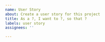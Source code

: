 ```yaml
---
name: User Story
about: Create a user story for this project
title: As a ?, I want to ?, so that ?
labels: user story
assignees: ''

---
```



